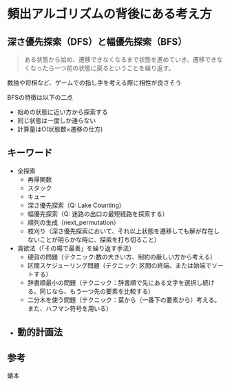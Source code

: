 # 頻出アルゴリズムの背後にある考え方

## 深さ優先探索（DFS）と幅優先探索（BFS）
> ある状態から始め、遷移できなくなるまで状態を進めていき、遷移できなくなったら一つ前の状態に戻るということを繰り返す。

数独や将棋など、ゲームでの指し手を考える際に相性が良さそう

BFSの特徴は以下の二点
- 始めの状態に近い方から探索する
- 同じ状態は一度しか通らない
- 計算量はO(状態数×遷移の仕方)

## キーワード
- 全探索
  - 再帰関数
  - スタック
  - キュー
  - 深さ優先探索（Q: Lake Counting）
  - 幅優先探索（Q: 迷路の出口の最短経路を探索する）
  - 順列の生成（next_permutation）
  - 枝刈り（深さ優先探索において、それ以上状態を遷移しても解が存在しないことが明らかな時に、探索を打ち切ること）
- 貪欲法（「その場で最善」を繰り返す手法）
  - 硬貨の問題（テクニック:数の大きい方、制約の厳しい方から考える）
  - 区間スケジューリング問題（テクニック: 区間の終端、または始端でソートする）
  - 辞書順最小の問題（テクニック：辞書順で先にある文字を選択し続ける。同じなら、もう一つ先の要素を比較する）
  - 二分木を使う問題（テクニック：葉から（一番下の要素から）考える。また、ハフマン符号を用いる）
- 動的計画法
  -

## 参考
蟻本
